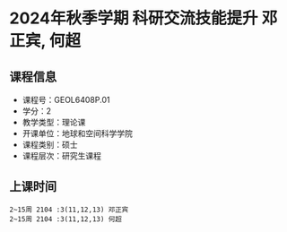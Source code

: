 # 2024年秋季学期 科研交流技能提升 邓正宾, 何超






## 课程信息

- 课程号：GEOL6408P.01
- 学分：2
- 教学类型：理论课
- 开课单位：地球和空间科学学院
- 课程类别：硕士
- 课程层次：研究生课程

## 上课时间

```
2~15周 2104 :3(11,12,13) 邓正宾
2~15周 2104 :3(11,12,13) 何超
```

